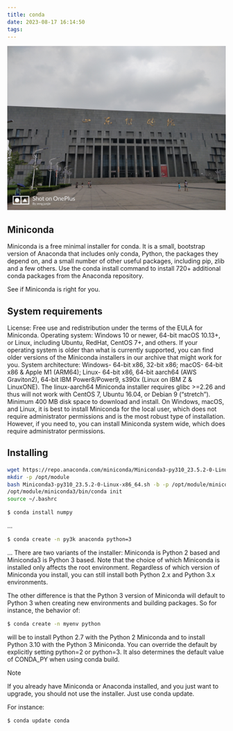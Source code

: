 ```yaml
---
title: conda
date: 2023-08-17 16:14:50
tags:
---
```


![image](../img/IMG_20180806_121455.jpg)

## Miniconda
Miniconda is a free minimal installer for conda. It is a small, bootstrap version of Anaconda that includes only conda, Python, the packages they depend on, and a small number of other useful packages, including pip, zlib and a few others. Use the conda install command to install 720+ additional conda packages from the Anaconda repository.

See if Miniconda is right for you.

## System requirements
License: Free use and redistribution under the terms of the EULA for Miniconda.
Operating system: Windows 10 or newer, 64-bit macOS 10.13+, or Linux, including Ubuntu, RedHat, CentOS 7+, and others.
If your operating system is older than what is currently supported, you can find older versions of the Miniconda installers in our archive that might work for you.
System architecture: Windows- 64-bit x86, 32-bit x86; macOS- 64-bit x86 & Apple M1 (ARM64); Linux- 64-bit x86, 64-bit aarch64 (AWS Graviton2), 64-bit IBM Power8/Power9, s390x (Linux on IBM Z & LinuxONE).
The linux-aarch64 Miniconda installer requires glibc >=2.26 and thus will not work with CentOS 7, Ubuntu 16.04, or Debian 9 (“stretch”).
Minimum 400 MB disk space to download and install.
On Windows, macOS, and Linux, it is best to install Miniconda for the local user, which does not require administrator permissions and is the most robust type of installation. However, if you need to, you can install Miniconda system wide, which does require administrator permissions.

## Installing 
```bash
wget https://repo.anaconda.com/miniconda/Miniconda3-py310_23.5.2-0-Linux-x86_64.sh
mkdir -p /opt/module
bash Miniconda3-py310_23.5.2-0-Linux-x86_64.sh -b -p /opt/module/miniconda3/
/opt/module/miniconda3/bin/conda init
source ~/.bashrc
```

```bash
$ conda install numpy
```
...
```bash
$ conda create -n py3k anaconda python=3
```
...
There are two variants of the installer: Miniconda is Python 2 based and Miniconda3 is Python 3 based. Note that the choice of which Miniconda is installed only affects the root environment. Regardless of which version of Miniconda you install, you can still install both Python 2.x and Python 3.x environments.

The other difference is that the Python 3 version of Miniconda will default to Python 3 when creating new environments and building packages. So for instance, the behavior of:
```bash
$ conda create -n myenv python
```
will be to install Python 2.7 with the Python 2 Miniconda and to install Python 3.10 with the Python 3 Miniconda. You can override the default by explicitly setting python=2 or python=3. It also determines the default value of CONDA_PY when using conda build.

Note

If you already have Miniconda or Anaconda installed, and you just want to upgrade, you should not use the installer. Just use conda update.

For instance:
```bash
$ conda update conda
```